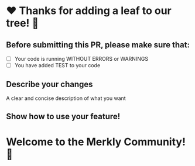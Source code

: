 # ❤️ Thanks for adding a leaf to our tree! 🌳

<!-- # ✅ Done for review -->

## Before submitting this PR, please make sure that:

- [ ] Your code is running WITHOUT ERRORS or WARNINGS
- [ ] You have added TEST to your code

## Describe your changes

A clear and concise description of what you want

## Show how to use your feature!

# Welcome to the Merkly Community! 🌱
